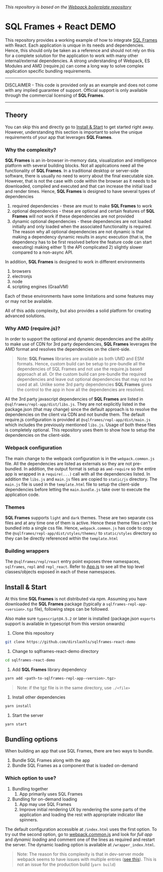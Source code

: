 _This repository is based on the [Webpack boilerplate repository](https://github.com/taniarascia/webpack-boilerplate)_ 
# SQL Frames + React DEMO

This repository provides a working example of how to integrate [SQL Frames](https://sqlframes.com) with React. Each application is unique in its needs and dependencies. Hence, this should only be taken as a reference and should not rely on this for a complete solution for the application to work with many other internal/external dependencies. A strong understanding of Webpack, ES Modules and AMD (require.js) can come a long way to solve complex application specific bundling requirements.

***
DISCLAIMER - This code is provided only as an example and does not come with any implied guarantee of support. Official support is only available through the commercial licensing of **SQL Frames**.
***

## Theory

You can skip this and directly go to [Install & Start](#install_start) to get started right away. However, understanding this section is important to solve the unique requirements of your app that leverages **SQL Frames**.

### Why the complexity?

**SQL Frames** is an in-browser in-memory data, visualization and intelligence platform with several building blocks. Not all applications need all the functionality of **SQL Frames**. In a traditional desktop or server-side software, there is usually no need to worry about the final executable size. However, that is not the case with code within the browser as it needs to be downloaded, compiled and executed and that can increase the initial load and render times. Hence, **SQL Frames** is designed to have several types of dependencies

1. required dependencies - these are must to make **SQL Frames** to work
1. optional dependencies - these are optional and certain features of **SQL Frames** will not work if these dependencies are not provided
1. dynamic optional dependencies - these dependencies are not loaded initially and only loaded when the associated functionality is required. The reason why all optional dependencies are not dynamic is that making a dependency dynamic results in async execution (that is, the dependency has to be first resolved before the feature code can start executing) making either 1) the API complicated 2) slightly slower compared to a non-async API.

In addition, **SQL Frames** is designed to work in different environments

1. browsers
1. electronjs
1. node
1. scripting engines (GraalVM)

Each of these environments have some limitations and some features may or may not be available.

All of this adds complexity, but also provides a solid platform for creating advanced solutions.

### Why AMD (require.js)?

In order to support the optional and dynamic dependencies and the ability to make use of CDN for 3rd party dependencies, **SQL Frames** leverages the AMD format and resolves the dependencies on the client-side.

> Note: **SQL Frames** libraries are available as both UMD and ESM formats. Hence, custom
> build can be setup to pre-bundle all the dependencies of SQL Frames and not use the
> require.js based approach at all. Or the custom build can pre-bundle the required
> dependencies and leave out optional dependencies that may not be used at all.
> Unlike some 3rd party dependencies **SQL Frames** gives the control to the app in how
> all the dependencies are resolved.


All the 3rd party javascript dependencies of **SQL Frames** are listed in `@sqlframes/repl-app/dist/libs.js`. They are not explicitly listed in the package.json (that may change) since the default approach is to resolve the dependencies on the client via CDN and not bundle them. The default require.js configuration is provided at `@sqlframes/repl-app/dist/main.js` which includes the previously mentioned `libs.js`. Usage of both these files is completely optional. This repository uses them to show how to setup the dependencies on the client-side.

### Webpack configuration

The main change to the webpack configuration is in the `webpack.common.js` file. All the dependencies are listed as externals so they are not pre-bundled. In addition, the output format is setup as `amd-require` so the entire app is wrapped in a `require(...)` call with all the dependencies listed. In addition the `libs.js` and `main.js` files are copied to `static/js` directory. The `main.js` file is used in the `template.html` file to setup the client-side dependencies before letting the `main.bundle.js` take over to execute the application code.

### Themes

**SQL Frames** supports `light` and `dark` themes. These are two separate css files and at any time one of them is active. Hence these theme files can't be bundled into a single css file. Hence, `webpack.common.js` has code to copy the `@sqlframes/repl-app/dist/styles/themes/` to `static/styles` directory so they can be directly referenced within the `template.html`

### Building wrappers

The `@sqlframes/repl/react` entry point exposes three namespaces, `sqlframes`, `repl` and `repl_react`. Refer to [App.js](/src/js/App.js) to see all the top level classes/objects exposed in each of these namespaces.

## <a name='install_start'></a> Install & Start

At this time **SQL Frames** is not distributed via npm. Assuming you have downloaded the **SQL Frames** package (typically a `sqlframes-repl-app-<version>.tgz` file), following steps can be followed.

Also make sure `typescript@4.5.2` or later is installed (package.json `exports`
support is available in typescript from this version onwards)

1. Clone this repository

```sh
git clone https://github.com/dirslashls/sqlframes-react-demo
```

1. Change to sqlframes-react-demo directory

```sh
cd sqlframes-react-demo
```

1. Add **SQL Frames** library dependency

```sh
yarn add <path-to-sqlframes-repl-app-<version>.tgz>
```

> Note: if the tgz file is in the same directory, use `./<file>`

1. Install other dependencies

```sh
yarn install
```

1. Start the server

```sh
yarn start
```

## Bundling options

When building an app that use SQL Frames, there are two ways to bundle.

1. Bundle SQL Frames along with the app
2. Bundle SQL Frames as a component that is loaded on-demand

### Which option to use?

1. Bundling together
	1. App primarily uses SQL Frames
2. Bundling for on-demand loading
	1. App may use SQL Frames
	2. Improve initial rendering UX by rendering the some parts of the application and loading the rest with appropriate indicator like spinners.

The default configuration accessible at `/index.html` uses the first option.
To try out the second option, go to [webpack.common.js](/config/webpack.common.js) and look for _full app_ and _dynamic loading_ and comment one of the lines as required and restart the server. The dynamic loading option is available at `/wrapper_index.html`.

> Note: The reason for this complexity is that in dev-server mode webpack seems to have issues with multiple entries ([see this](https://github.com/webpack/webpack-dev-server/issues/2692)). This is not an issue for the production build (`yarn build`)